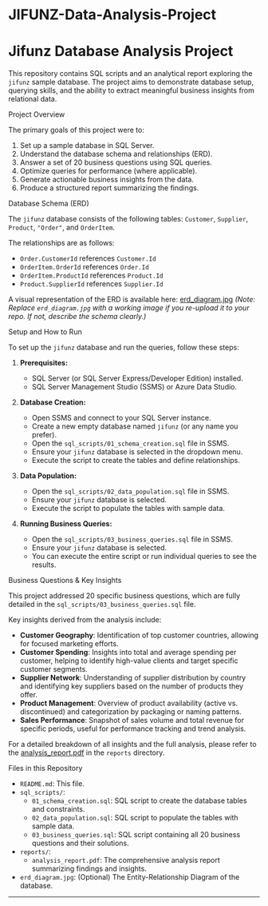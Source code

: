 # JIFUNZ-Data-Analysis-Project
# Jifunz Database Analysis Project


This repository contains SQL scripts and an analytical report exploring the `jifunz` sample database. The project aims to demonstrate database setup, querying skills, and the ability to extract meaningful business insights from relational data.

Project Overview

The primary goals of this project were to:
1.  Set up a sample database in SQL Server.
2.  Understand the database schema and relationships (ERD).
3.  Answer a set of 20 business questions using SQL queries.
4.  Optimize queries for performance (where applicable).
5.  Generate actionable business insights from the data.
6.  Produce a structured report summarizing the findings.

Database Schema (ERD)

The `jifunz` database consists of the following tables: `Customer`, `Supplier`, `Product`, `"Order"`, and `OrderItem`.

The relationships are as follows:
* `Order.CustomerId` references `Customer.Id`
* `OrderItem.OrderId` references `Order.Id`
* `OrderItem.ProductId` references `Product.Id`
* `Product.SupplierId` references `Supplier.Id`

A visual representation of the ERD is available here: [erd_diagram.jpg](erd_diagram.jpg)
*(Note: Replace `erd_diagram.jpg` with a working image if you re-upload it to your repo. If not, describe the schema clearly.)*

Setup and How to Run

To set up the `jifunz` database and run the queries, follow these steps:

1.  **Prerequisites:**
    * SQL Server (or SQL Server Express/Developer Edition) installed.
    * SQL Server Management Studio (SSMS) or Azure Data Studio.

2.  **Database Creation:**
    * Open SSMS and connect to your SQL Server instance.
    * Create a new empty database named `jifunz` (or any name you prefer).
    * Open the `sql_scripts/01_schema_creation.sql` file in SSMS.
    * Ensure your `jifunz` database is selected in the dropdown menu.
    * Execute the script to create the tables and define relationships.

3.  **Data Population:**
    * Open the `sql_scripts/02_data_population.sql` file in SSMS.
    * Ensure your `jifunz` database is selected.
    * Execute the script to populate the tables with sample data.

4.  **Running Business Queries:**
    * Open the `sql_scripts/03_business_queries.sql` file in SSMS.
    * Ensure your `jifunz` database is selected.
    * You can execute the entire script or run individual queries to see the results.

Business Questions & Key Insights

This project addressed 20 specific business questions, which are fully detailed in the `sql_scripts/03_business_queries.sql` file.

Key insights derived from the analysis include:

* **Customer Geography**: Identification of top customer countries, allowing for focused marketing efforts.
* **Customer Spending**: Insights into total and average spending per customer, helping to identify high-value clients and target specific customer segments.
* **Supplier Network**: Understanding of supplier distribution by country and identifying key suppliers based on the number of products they offer.
* **Product Management**: Overview of product availability (active vs. discontinued) and categorization by packaging or naming patterns.
* **Sales Performance**: Snapshot of sales volume and total revenue for specific periods, useful for performance tracking and trend analysis.

For a detailed breakdown of all insights and the full analysis, please refer to the [analysis_report.pdf](reports/analysis_report.pdf) in the `reports` directory.

Files in this Repository

* `README.md`: This file.
* `sql_scripts/`:
    * `01_schema_creation.sql`: SQL script to create the database tables and constraints.
    * `02_data_population.sql`: SQL script to populate the tables with sample data.
    * `03_business_queries.sql`: SQL script containing all 20 business questions and their solutions.
* `reports/`:
    * `analysis_report.pdf`: The comprehensive analysis report summarizing findings and insights.
* `erd_diagram.jpg`: (Optional) The Entity-Relationship Diagram of the database.

---
